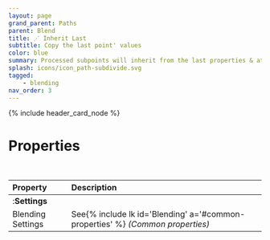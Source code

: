 ```yaml
---
layout: page
grand_parent: Paths
parent: Blend
title: ⋰ Inherit Last
subtitle: Copy the last point' values
color: blue
summary: Processed subpoints will inherit from the last properties & attributes. Nothing fancy about it.
splash: icons/icon_path-subdivide.svg
tagged: 
    - blending
nav_order: 3
---
```


{% include header_card_node %}

# Properties
<br>

| Property       | Description          |
|:-------------|:------------------|
|:**Settings**||
| Blending Settings           | See{% include lk id='Blending' a='#common-properties' %} *(Common properties)* |